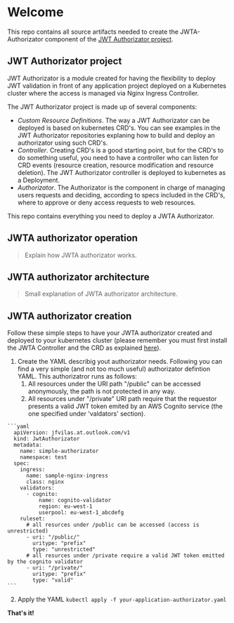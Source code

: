 # Welcome
This repo contains all source artifacts needed to create the JWTA-Authorizator component of the [JWT Authorizator project](https://jfvilaspersonal.github.io/jwtauthorizator).

## JWT Authorizator project
JWT Authorizator is a module created for having the flexibility to deploy JWT validation in front of any application project deployed on a Kubernetes cluster where the access is managed via Nginx Ingress Controller.

The JWT Authorizator project is made up of several components:
  - *Custom Resource Definitions*. The way a JWT Authorizator can be deployed is based on kubernetes CRD's. You can see examples in the JWT Authorizator repositories explaning how to build and deploy an authorizator using such CRD's.
  - *Controller*. Creating CRD's is a good starting point, but for the CRD's to do something useful, you need to have a controller who can listen for CRD events (resource creation, resource modification and resource deletion). The JWT Authorizator controller is deployed to kubernetes as a Deployment.
  - *Authorizator*. The Authorizator is the component in charge of managing users requests and deciding, according to specs included in the CRD's, where to approve or deny access requests to web resources.

This repo contains everything you need to deploy a JWTA Authorizator.

## JWTA authorizator operation
>Explain how JWTA authorizator works.

## JWTA authorizator architecture
>Small explanation of JWTA authorizator architecture.

## JWTA authorizator creation
Follow these simple steps to have your JWTA authorizator created and deployed to your kubernetes cluster (please remember you must first install the JWTA Controller and the CRD as explained [here](https://github.com/jfvilasPersonal/jwta-controller)).

  1. Create the YAML describig yout authorizator needs. Following you can find a very simple (and not too much useful) authorizator defintion YAML. This authorizatror runs as follows:
     1. All resources under the URI path "/public" can be accessed anonymously, the path is not protected in any way.
     2. All resources under "/private" URI path require that the requestor presents a valid JWT token emited by an AWS Cognito service (the one specified under 'valdators' section).

    ```yaml
      apiVersion: jfvilas.at.outlook.com/v1
      kind: JwtAuthorizator
      metadata:
        name: simple-authorizator
        namespace: test
      spec:
        ingress:
          name: sample-nginx-ingress
          class: nginx
        validators:
          - cognito:
              name: cognito-validator
              region: eu-west-1
              userpool: eu-west-1_abcdefg
        ruleset:
          # all resurces under /public can be accessed (access is unrestricted)
          - uri: "/public/"
            uritype: "prefix"
            type: "unrestricted"
          # all resurces under /private require a valid JWT token emitted by the cognito validator
          - uri: "/private/"
            uritype: "prefix"
            type: "valid"
    ```

  2. Apply the YAML
        `kubectl apply -f your-application-authorizator.yaml`
       
**That's it!**
